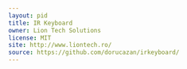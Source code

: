 ```yaml
---
layout: pid
title: IR Keyboard
owner: Lion Tech Solutions
license: MIT
site: http://www.liontech.ro/
source: https://github.com/dorucazan/irkeyboard/
---
```

